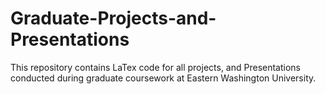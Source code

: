 # Graduate-Projects-and-Presentations

This repository contains LaTex code for all projects, and Presentations conducted during graduate coursework at Eastern Washington University. 
